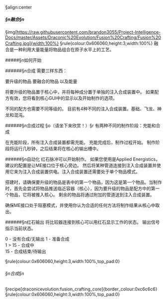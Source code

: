 §align:center
##### §n融合§n

§img[https://raw.githubusercontent.com/brandon3055/Project-Intelligence-Docs/master/Assets/Draconic%20Evolution/Fusion%20Crafting/Fusion%20Crafting.jpg]{width:100%}
§rule{colour:0x606060,height:3,width:100%}
融合是一种利用大量能量将物品组合在原子水平上的工艺。

#####§n如何开始

######§n合成
需要三样东西：

要升级的物品
要融合的物品
以及能量

将要升级的物品置于核心中，并将每种成分置于单独的注入合成装置中。 如果配方有效，您将看到核心GUI中的显示以及开始制作的选项。

不同的配方也需要不同等级的。 目前有4种不同的注入合成装置。基础、飞龙、神龙和混沌。

######§n合成过程
§o（请坐下来欣赏！）§r
有两种不同的制作阶段：充能和合成

在充能阶段，所有注入合成装置都需充能。 充能完成后，制作过程开始。
制作阶段将运行几秒钟，之后结果将在核心的输出槽中。

######§n自动化
红石脉冲可以开始制作。
如果您使用是Applied Energistics，建议的配置是让ME接口位于核心旁边。 然后将某种管道连接到注入合成装置并使用它来为注入合成装置供电。注入合成装置还需要处于单个物品模式。

搭建时，请确保要升级的物品是表中的第一个物品，因为这是第一个物品。当制作时，首先会尝试将物品推送临近容器（核心），因为要升级的物品是配方中的第一个物品，它将被推入核心。 剩余的物品将通过附加的管道送到注入合成装置。

确保ME接口处于阻塞模式，并使用你认为合适的任何方法将制作结果从核心中取出。

######§n红石输出
将比较器连接到核心可以用红石显示工作的状态。 输出信号指示当前状态。

0 - 没有合成/无输出
1 - 准备合成                          
1 > 15 - 合成中        
15 - 合成结束/待输出


§rule{colour:0x606060,height:3,width:100%,top_pad:0}
###### §n合成§n
§recipe[draconicevolution:fusion_crafting_core]{border_colour:0xc6c6c6}
§rule{colour:0x606060,height:3,width:100%,top_pad:0}